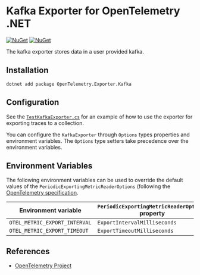 # Kafka Exporter for OpenTelemetry .NET

[![NuGet](https://img.shields.io/nuget/v/OpenTelemetry.Exporter.Kafka.svg)](https://www.nuget.org/packages/OpenTelemetry.Exporter.Kafka)
[![NuGet](https://img.shields.io/nuget/dt/OpenTelemetry.Exporter.Kafka.svg)](https://www.nuget.org/packages/OpenTelemetry.Exporter.Kafka)

The kafka exporter stores data in a user provided kafka.

## Installation

```shell
dotnet add package OpenTelemetry.Exporter.Kafka
```

## Configuration

See the
[`TestKafkaExporter.cs`](../../examples/Console/TestKafkaExporter.cs) for
an example of how to use the exporter for exporting traces to a collection.

You can configure the `KafkaExporter` through `Options` types properties
and environment variables.
The `Options` type setters take precedence over the environment variables.

## Environment Variables

The following environment variables can be used to override the default
values of the `PeriodicExportingMetricReaderOptions`
(following the [OpenTelemetry specification](https://github.com/open-telemetry/opentelemetry-specification/blob/v1.12.0/specification/sdk-environment-variables.md#periodic-exporting-metricreader).

| Environment variable          | `PeriodicExportingMetricReaderOptions` property |
| ------------------------------| ------------------------------------------------|
| `OTEL_METRIC_EXPORT_INTERVAL` | `ExportIntervalMilliseconds`                    |
| `OTEL_METRIC_EXPORT_TIMEOUT`  | `ExportTimeoutMilliseconds`                     |

## References

* [OpenTelemetry Project](https://opentelemetry.io/)
